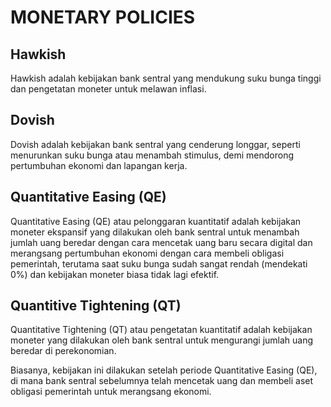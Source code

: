 # MONETARY POLICIES

## Hawkish

Hawkish adalah kebijakan bank sentral yang mendukung suku bunga tinggi dan pengetatan moneter untuk melawan inflasi.

## Dovish

Dovish adalah kebijakan bank sentral yang cenderung longgar, seperti menurunkan suku bunga atau menambah stimulus, demi mendorong pertumbuhan ekonomi dan lapangan kerja.

## Quantitative Easing (QE)

Quantitative Easing (QE) atau pelonggaran kuantitatif adalah kebijakan moneter ekspansif yang dilakukan oleh bank sentral untuk menambah jumlah uang beredar dengan cara mencetak uang baru secara digital dan merangsang pertumbuhan ekonomi dengan cara membeli obligasi pemerintah, terutama saat suku bunga sudah sangat rendah (mendekati 0%) dan kebijakan moneter biasa tidak lagi efektif.

## Quantitive Tightening (QT)

Quantitative Tightening (QT) atau pengetatan kuantitatif adalah kebijakan moneter yang dilakukan oleh bank sentral untuk mengurangi jumlah uang beredar di perekonomian.

Biasanya, kebijakan ini dilakukan setelah periode Quantitative Easing (QE), di mana bank sentral sebelumnya telah mencetak uang dan membeli aset obligasi pemerintah untuk merangsang ekonomi.